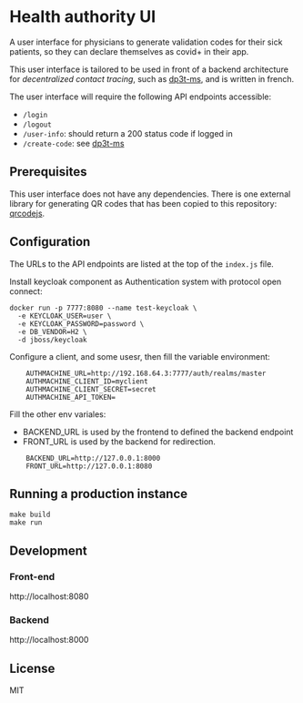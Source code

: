 # Health authority UI

A user interface for physicians to generate validation codes for their sick
patients, so they can declare themselves as covid+ in their app.

This user interface is tailored to be used in front of a backend architecture
for _decentralized contact tracing_, such as
[dp3t-ms](https://github.com/jdesboeufs/dp3t-ms), and is written in french.

The user interface will require the following API endpoints accessible:

- `/login`
- `/logout`
- `/user-info`: should return a 200 status code if logged in
- `/create-code`: see [dp3t-ms](https://github.com/jdesboeufs/dp3t-ms#codes-microservice)

## Prerequisites

This user interface does not have any dependencies. There is one external
library for generating QR codes that has been copied to this repository:
[qrcodejs](https://github.com/davidshimjs/qrcodejs).

## Configuration

The URLs to the API endpoints are listed at the top of the `index.js` file.

Install keycloak component as Authentication system with protocol open connect:

``` 
docker run -p 7777:8080 --name test-keycloak \
  -e KEYCLOAK_USER=user \
  -e KEYCLOAK_PASSWORD=password \
  -e DB_VENDOR=H2 \
  -d jboss/keycloak
```

Configure a client, and some usesr, then fill the variable environment:

```.env
    AUTHMACHINE_URL=http://192.168.64.3:7777/auth/realms/master
    AUTHMACHINE_CLIENT_ID=myclient
    AUTHMACHINE_CLIENT_SECRET=secret
    AUTHMACHINE_API_TOKEN=
```

Fill the other env variales:
- BACKEND_URL is used by the frontend to defined the backend endpoint
- FRONT_URL is used by the backend for redirection.

```.env
    BACKEND_URL=http://127.0.0.1:8000
    FRONT_URL=http://127.0.0.1:8080
```

## Running a production instance

```
make build
make run
```

## Development

### Front-end

http://localhost:8080

### Backend

http://localhost:8000


## License

MIT